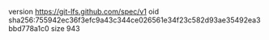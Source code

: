 version https://git-lfs.github.com/spec/v1
oid sha256:755942ec36f3efc9a43c344ce026561e34f23c582d93ae35492ea3bbd778a1c0
size 943
